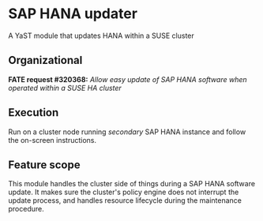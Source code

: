 # SAP HANA updater

A YaST module that updates HANA within a SUSE cluster

## Organizational

**FATE request #320368:** *Allow easy update of SAP HANA software when operated within a SUSE HA cluster*

## Execution

Run on a cluster node running *secondary* SAP HANA instance and follow the on-screen instructions.

## Feature scope

This module handles the cluster side of things during a SAP HANA software update. It makes sure the cluster's policy engine does not interrupt the update process, and handles resource lifecycle during the maintenance procedure.
